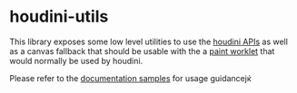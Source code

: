 # houdini-utils

This library exposes some low level utilities to use the [houdini APIs](https://developer.mozilla.org/en-US/docs/Web/API/Houdini_APIs)
as well as a canvas fallback that should be usable with the a [paint worklet](https://developer.mozilla.org/en-US/docs/Web/API/CSS_Painting_API#the_paint_worklet) that would normally be used by houdini.

Please refer to the [documentation samples](https://todo.com) for usage guidancejќ
